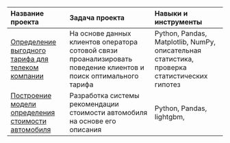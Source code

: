 | Название проекта      | Задача проекта   | Навыки и инструменты             |
| :-------------------- | :--------------------  |:--------------------        |
| [Определение выгодного тарифа для телеком компании](https://github.com/DariaSokolovska/practicum/blob/main/tariff_analysis/Исследование%20тарифов%20телеком.ipynb) | На основе данных клиентов оператора сотовой связи проанализировать поведение клиентов и поиск оптимального тарифа | Python, Pandas, Matplotlib, NumPy, описательная статистика, проверка статистических гипотез |
|[Построение модели определения стоимости автомобиля](https://github.com/DariaSokolovska/practicum/blob/main/car_pricing/Определение%20стоимости%20автомобиля.ipynb) | Разработка системы рекомендации стоимости автомобиля на основе его описания | Python, Pandas, lightgbm, 
